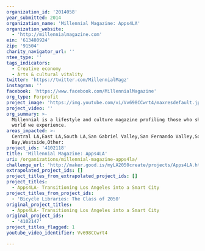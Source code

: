 ```yaml
---
organization_id: '2014058'
year_submitted: 2014
organization_name: 'Millennial Magazine: Apps4LA'
organization_website:
  - 'http://millennialmagazine.com'
ein: '613480924'
zip: '91504'
charity_navigator_url: ''
ntee_type: ''
tags_indicators:
  - Creative economy
  - Arts & cultural vitality
twitter: 'https://twitter.com/MillennialMagz'
instagram: ''
facebook: 'https://www.facebook.com/MillennialMagazine'
org_type: Forprofit
project_image: 'https://img.youtube.com/vi/Vv698CCwrt4/maxresdefault.jpg'
project_video: ''
org_summary: >-
  Millennial is a lifestyle and culture magazine profiling those who shape the
  world we experience.
areas_impacted: >-
  Central LA,East LA,South LA,San Gabriel Valley,San Fernando Valley,South
  Bay,Westside,Other:
project_ids: '4102118'
title: 'Millennial Magazine: Apps4LA'
uri: /organizations/millennial-magazine-apps4la/
challenge_url: 'http://maker.good.is/myLA2050create/projects/Apps4LA.html'
extrapolated_project_ids: []
project_titles_from_extrapolated_project_ids: []
project_titles:
  - Apps4LA- Transitioning Los Angeles into a Smart City
project_titles_from_project_ids:
  - 'Bicycle Libraries: The Class of 2050'
original_project_titles:
  - Apps4LA- Transitioning Los Angeles into a Smart City
original_project_ids:
  - '4102147'
project_titles_flagged: 1
youtube_video_identifier: Vv698CCwrt4

---
```

